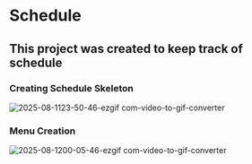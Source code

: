 # Schedule
## This project was created to keep track of schedule

### Creating Schedule Skeleton

![2025-08-1123-50-46-ezgif com-video-to-gif-converter](https://github.com/user-attachments/assets/bbd155c0-0afa-41c9-8d34-cd7cbe9b81b0)

### Menu Creation


![2025-08-1200-05-46-ezgif com-video-to-gif-converter](https://github.com/user-attachments/assets/b99c3398-0f65-4581-86b7-fbc5f272f905)
